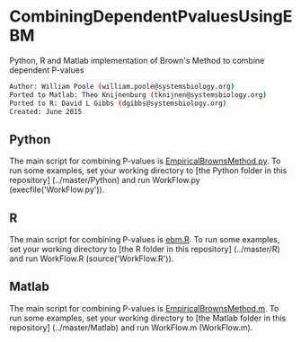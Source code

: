 # CombiningDependentPvaluesUsingEBM
Python, R and Matlab implementation of Brown's Method to combine dependent P-values

```bash
Author: William Poole (william.poole@systemsbiology.org)
Ported to Matlab: Theo Knijnenburg (tknijnen@systemsbiology.org)
Ported to R: David L Gibbs (dgibbs@systemsbiology.org)
Created: June 2015
```

Python 
-------------
The main script for combining P-values is [EmpiricalBrownsMethod.py](../master/Python/EmpiricalBrownsMethod.py). To run some examples, set your working directory to [the Python folder in this repository] (../master/Python) and run WorkFlow.py (execfile('WorkFlow.py')). 

R 
-------------
The main script for combining P-values is [ebm.R](../master/R/ebm.R). To run some examples, set your working directory to [the R folder in this repository] (../master/R) and run WorkFlow.R (source('WorkFlow.R')).

Matlab 
-------------
The main script for combining P-values is [EmpiricalBrownsMethod.m](../master/Matlab/EmpiricalBrownsMethod.m). To run some examples, set your working directory to [the Matlab folder in this repository] (../master/Matlab) and run WorkFlow.m (WorkFlow.m).

